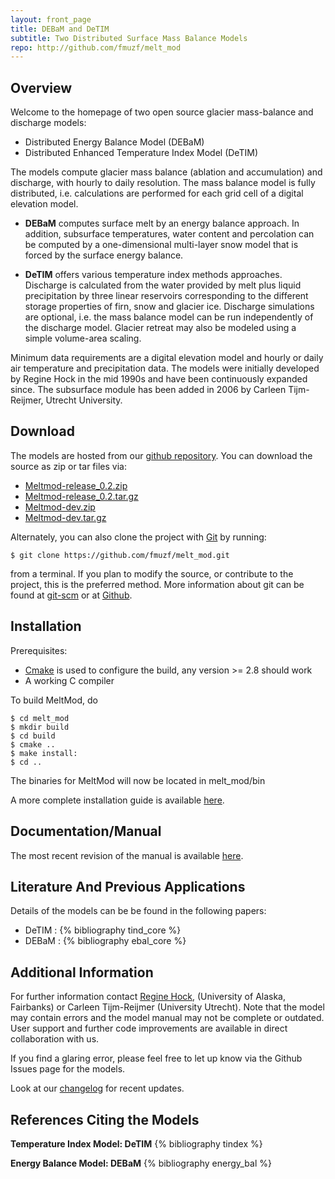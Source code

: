 ```yaml
--- 
layout: front_page 
title: DEBaM and DeTIM 
subtitle: Two Distributed Surface Mass Balance Models
repo: http://github.com/fmuzf/melt_mod
---
```


Overview
--------
Welcome to the homepage of two open source glacier mass-balance and discharge 
models:
- Distributed Energy Balance Model (DEBaM)
- Distributed Enhanced Temperature Index Model (DeTIM)

The models compute glacier mass balance (ablation and accumulation) and
discharge, with hourly to daily resolution. The mass balance model is
fully distributed, i.e. calculations are performed for each grid cell of a
digital elevation model.

- __DEBaM__ computes surface melt by an energy balance approach. In addition,
subsurface temperatures, water content and percolation can be computed by a
one-dimensional multi-layer snow model that is forced by the surface energy
balance.

- __DeTIM__ offers various temperature index methods approaches. Discharge is
calculated from the water provided by melt plus liquid precipitation by three
linear reservoirs corresponding to the different storage properties of firn,
snow and glacier ice. Discharge simulations are optional, i.e. the mass balance
model can be run independently of the discharge model. Glacier retreat may also
be modeled using a simple volume-area scaling.

Minimum data requirements are a digital elevation model and hourly or daily air
temperature and precipitation data.
The models were initially developed by Regine Hock in the mid 1990s and have
been continuously expanded since. The subsurface module has been added in 2006
by Carleen Tijm-Reijmer, Utrecht University.

Download
--------
The models are hosted from our [github repository]({{%page.repo%}}).
You can download the source as zip or tar files via:
-   [Meltmod-release\_0.2.zip]({{%page.repo%}}/zipball/release_0.2)
-   [Meltmod-release\_0.2.tar.gz]({{%page.repo%}}/tarball/release_0.2)
-   [Meltmod-dev.zip]({{%page.repo%}}/zipball/dev)
-   [Meltmod-dev.tar.gz]({{%page.repo%}}/tarball/dev)

Alternately, you can also clone the project with [Git](http://git-scm.com) by
running:

    $ git clone https://github.com/fmuzf/melt_mod.git

from a terminal. If you plan to modify the source, or contribute to the
project, this is the preferred method. More information about git can be
found at [git-scm](http://git-scm.com/) or at 
[Github](help.github.com/articles/).

Installation
------------

Prerequisites:

* [Cmake](http://www.cmake.org/) is used to configure the build,
    any version >= 2.8 should work
* A working C compiler 

To build MeltMod, do

    $ cd melt_mod
    $ mkdir build
    $ cd build
    $ cmake ..
    $ make install:
    $ cd ..

The binaries for MeltMod will now be located in melt_mod/bin
 
A more complete installation guide is available [here](install.html).

Documentation/Manual
---------------------
The most recent revision of the manual is available [here](http://gi.alaska.edu/~regine/meltmodel.html).


Literature And Previous Applications
------------------------------------
Details of the models can be be found in the following papers:

- DeTIM : {% bibliography tind_core %}
- DEBaM : {% bibliography ebal_core %}


Additional Information
----------------------

For further information contact [Regine Hock](http://gi.alaska.edu/~regine/),
(University of Alaska, Fairbanks) or Carleen Tijm-Reijmer 
(University Utrecht). Note that the model may
contain errors and the model manual may not be complete or outdated. User
support and further code improvements are available in direct collaboration
with us.

If you find a glaring error, please feel free to let up know via the
Github Issues page for the models.

Look at our [changelog]({{page.repo}}/tree/release_0.2/doc/changes.md) for recent updates.



References Citing the Models
-----------------------------

__Temperature Index Model: DeTIM__
{% bibliography tindex %}

__Energy Balance Model: DEBaM__
{% bibliography energy_bal %}
